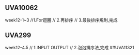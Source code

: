 ## UVA10062
week12-1~3
//1.For迴圈
// 2.再排序
// 3.最後排序規則,完成
## UVA299
week12-4.5
// 1.INPUT OUTPUT
// 2.泡泡排序法,完成
##UVA11321
